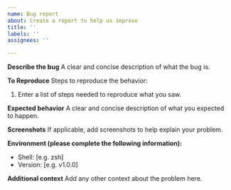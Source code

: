 ```yaml
---
name: Bug report
about: Create a report to help us improve
title: ''
labels: ''
assignees: ''

---
```


**Describe the bug**
A clear and concise description of what the bug is.

**To Reproduce**
Steps to reproduce the behavior:
1. Enter a list of steps needed to reproduce what you saw.

**Expected behavior**
A clear and concise description of what you expected to happen.

**Screenshots**
If applicable, add screenshots to help explain your problem.

**Environment (please complete the following information):**
 - Shell: [e.g. zsh]
 - Version: [e.g. v1.0.0]

**Additional context**
Add any other context about the problem here.
